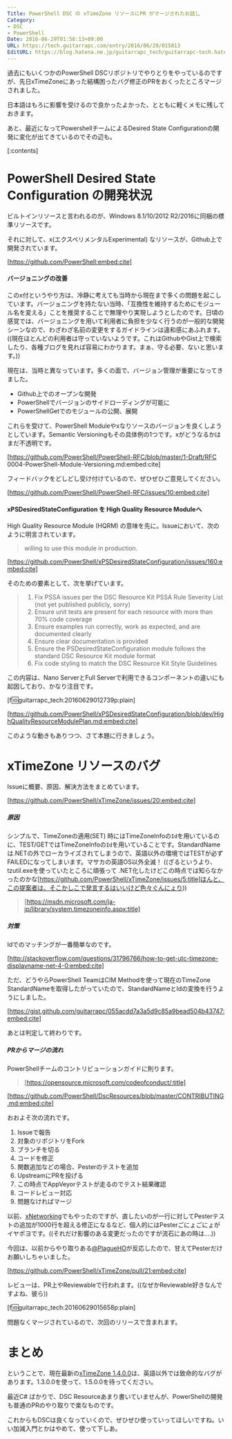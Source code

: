 ```yaml
---
Title: PowerShell DSC の xTimeZone リソースにPR がマージされたお話し
Category:
- DSC
- PowerShell
Date: 2016-06-29T01:58:13+09:00
URL: https://tech.guitarrapc.com/entry/2016/06/29/015813
EditURL: https://blog.hatena.ne.jp/guitarrapc_tech/guitarrapc-tech.hatenablog.com/atom/entry/6653812171403109529
---
```


過去にもいくつかのPowerShell DSCリポジトリでやりとりをやっているのですが、先日xTimeZoneにあった結構困ったバグ修正のPRをおくったところマージされました。

日本語はもろに影響を受けるので良かったよかった、とともに軽くメモに残しておきます。

あと、最近になってPowershellチームによるDesired State Configurationの開発に変化が出てきているのでその辺も。

[:contents]

# PowerShell Desired State Configuration の開発状況

ビルトインリソースと言われるのが、Windows 8.1/10/2012 R2/2016に同梱の標準リソースです。

それに対して、x(エクスペリメンタルExperimental) なリソースが、Github上で開発されています。

[https://github.com/PowerShell:embed:cite]

#### バージョニングの改善

このx付というやり方は、冷静に考えても当時から現在まで多くの問題を起こしています。バージョニングを持たない当時、「互換性を維持するためにモジュール名を変える」ことを推奨することで無理やり実現しようとしたのです。日頃の感覚では、バージョニングを用いて利用者に負担を少なく行うのが一般的な開発シーンなので、わざわざ名前の変更をするガイドラインは違和感にあふれます。((現在ほとんどの利用者は守っていないようです。これはGithubやGist上で検索したり、各種ブログを見れば容易にわかります。まぁ、守る必要、ないと思います。))

現在は、当時と異なっています。多くの面で、バージョン管理が重要になってきました。

- Github上でのオープンな開発
- PowerShellでバージョンのサイドローディングが可能に
- PowerShellGetでのモジュールの公開、展開

これらを受けて、PowerShell Moduleやxなりソースのバージョンを良くしようとしています。Semantic Versioningもその具体例の1つです。xがどうなるかはまだ不透明です。

[https://github.com/PowerShell/PowerShell-RFC/blob/master/1-Draft/RFC 0004-PowerShell-Module-Versioning.md:embed:cite]


フィードバックをどしどし受け付けているので、ぜひぜひご意見してください。

[https://github.com/PowerShell/PowerShell-RFC/issues/10:embed:cite]

#### xPSDesiredStateConfiguration を High Quality Resource Moduleへ

High Quality Resource Module (HQRM) の意味を先に。Issueにおいて、次のように明言されています。

> willing to use this module in production.

[https://github.com/PowerShell/xPSDesiredStateConfiguration/issues/160:embed:cite]

そのための要素として、次を挙げています。

> 1. Fix PSSA issues per the DSC Resource Kit PSSA Rule Severity List (not yet published publicly, sorry)
> 2. Ensure unit tests are present for each resource with more than 70% code coverage
> 3. Ensure examples run correctly, work as expected, and are documented clearly
> 4. Ensure clear documentation is provided
> 5. Ensure the PSDesiredStateConfiguration module follows the standard DSC Resource Kit module format
> 6. Fix code styling to match the DSC Resource Kit Style Guidelines

この内容は、Nano ServerとFull Serverで利用できるコンポーネントの違いにも起因しており、かなり注目です。

[f:id:guitarrapc_tech:20160629012739p:plain]

[https://github.com/PowerShell/xPSDesiredStateConfiguration/blob/dev/HighQualityResourceModulePlan.md:embed:cite]

このような動きもありつつ、さて本題に行きましょう。

# xTimeZone リソースのバグ

Issueに概要、原因、解決方法をまとめています。

[https://github.com/PowerShell/xTimeZone/issues/20:embed:cite]

##### 原因

シンプルで、TimeZoneの適用(SET) 時にはTimeZoneInfoの`Id`を用いているのに、TEST/GETではTimeZoneInfoの`Id`を用いていることです。StandardNameは.NETの外でローカライズされてしまうので、英語以外の環境ではTESTが必ずFAILEDになってしまいます。マサカの英語OS以外全滅！ ((ざるというより、tzutil.exeを使っていたところに頑張って .NET化したけどこの時点では知らなかったのかな[https://github.com/PowerShell/xTimeZone/issues/5:title]ほんと、この提案者は、そこかしこで発言するはいいけど色々ぐんにょり))

> [https://msdn.microsoft.com/ja-jp/library/system.timezoneinfo.aspx:title]

##### 対策

Idでのマッチングが一番簡単なのです。

[http://stackoverflow.com/questions/31796766/how-to-get-utc-timezone-displayname-net-4-0:embed:cite]

ただ、どうやらPowerShell TeamはCIM Methodを使って現在のTimeZone StandardNameを取得したがっていたので、StandardNameとIdの変換を行うようにしました。

[https://gist.github.com/guitarrapc/055acdd7a3a5d9c85a9bead504b43747:embed:cite]

あとは判定して終わりです。

##### PRからマージの流れ

PowerShellチームのコントリビューションガイドに則ります。

> [https://opensource.microsoft.com/codeofconduct/:title]

[https://github.com/PowerShell/DscResources/blob/master/CONTRIBUTING.md:embed:cite]

おおよそ次の流れです。

1. Issueで報告
1. 対象のリポジトリをFork
1. ブランチを切る
1. コードを修正
1. 関数追加などの場合、Pesterのテストを追加
1. UpstreamにPRを投げる
1. この時点でAppVeyorテストが走るのでテスト結果確認
1. コードレビュー対応
1. 問題なければマージ

以前、[xNetworking](https://github.com/PowerShell/xNetworking)でもやったのですが、直したいのが一行に対してPesterテストの追加が1000行を超える修正になるなど、個人的にはPesterごにょごにょがイヤポヨです。((それだけ影響のある変更だったのですが流石にあの時は....))

今回は、以前からやり取りある[@PlagueHO](https://github.com/PlagueHO)が反応したので、甘えてPesterだけお願いしちゃいました。

[https://github.com/PowerShell/xTimeZone/pull/21:embed:cite]

レビューは、PR上やReviewableで行われます。((なぜかReviewable好きなんですよね、彼ら))

[f:id:guitarrapc_tech:20160629015658p:plain]

問題なくマージされているので、次回のリリースで含まれます。

# まとめ

ということで、現在最新の[xTimeZone 1.4.0.0](http://www.powershellgallery.com/packages/xtimezone/1.4.0.0)は、英語以外では致命的なバグがあります。1.3.0.0を使って、1.5.0.0を待ってください。

最近C# ばかりで、DSC Resourceあまり書いていませんが、PowerShellの開発も普通のPRのやり取りで楽なものです。

これからもDSCは良くなっていくので、ぜひぜひ使っていってほしいですね。いい加減入門とかはやめて、使って下しあ。
